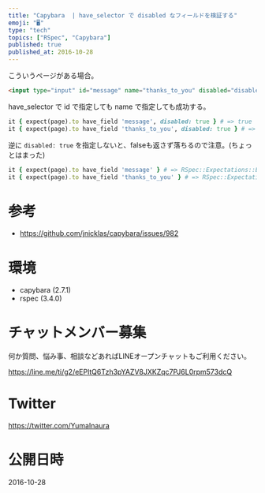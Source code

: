 ```yaml
---
title: "Capybara  | have_selector で disabled なフィールドを検証する"
emoji: "🖥"
type: "tech"
topics: ["RSpec", "Capybara"]
published: true
published_at: 2016-10-28
---
```


こういうページがある場合。

```html
<input type="input" id="message" name="thanks_to_you" disabled="disabled">
```

have_selector で id で指定しても name で指定しても成功する。

```rb
it { expect(page).to have_field 'message', disabled: true } # => true
it { expect(page).to have_field 'thanks_to_you', disabled: true } # => true
```

逆に `disabled: true` を指定しないと、falseも返さず落ちるので注意。(ちょっとはまった)

```rb
it { expect(page).to have_field 'message' } # => RSpec::Expectations::ExpectationNotMetError
it { expect(page).to have_field 'thanks_to_you' } # => RSpec::Expectations::ExpectationNotMetError
```


# 参考

- https://github.com/jnicklas/capybara/issues/982

# 環境

- capybara (2.7.1)
- rspec (3.4.0)








<!-- Update From Qiita API -->

# チャットメンバー募集


何か質問、悩み事、相談などあればLINEオープンチャットもご利用ください。

https://line.me/ti/g2/eEPltQ6Tzh3pYAZV8JXKZqc7PJ6L0rpm573dcQ





# Twitter


https://twitter.com/YumaInaura


<!-- Update From Qiita API -->



# 公開日時

2016-10-28
